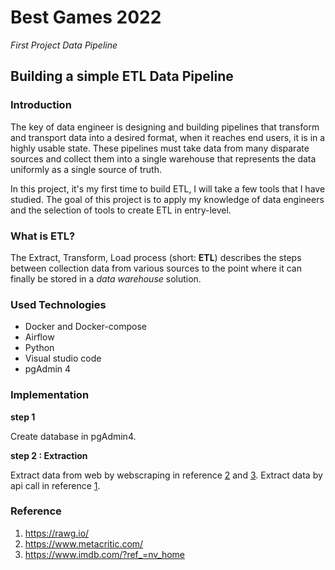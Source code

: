 
# Best Games 2022

*First Project Data Pipeline*

## Building a simple ETL Data Pipeline 

### Introduction 

The key of data engineer is designing and building pipelines that transform and transport data into a desired format, when it reaches end users, it is in a highly usable state. These pipelines must take data from many disparate sources and collect them into a single warehouse that represents the data uniformly as a single source of truth. 

In this project, it's my first time to build ETL, I will take a few tools that I have studied. The goal of this project is to apply my knowledge of data engineers and the selection of tools to create ETL in entry-level.

### What is ETL?

The Extract, Transform, Load process (short: **ETL**) describes the steps between collection data from various sources to the point where it can finally be stored in a *data warehouse* solution.

### Used Technologies
- Docker and Docker-compose
- Airflow
- Python
- Visual studio code 
- pgAdmin 4

### Implementation
**step 1**

Create database in pgAdmin4.

**step 2 : Extraction**

Extract data from web by webscraping in reference [2](https://www.metacritic.com/) and [3](https://www.imdb.com/?ref_=nv_home). Extract data by api call in reference [1](https://rawg.io/).
 
### Reference
1. <https://rawg.io/>
2. <https://www.metacritic.com/>
3. <https://www.imdb.com/?ref_=nv_home>

